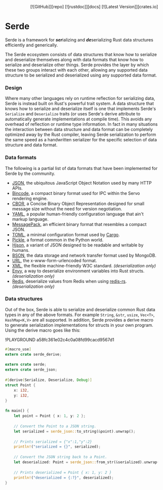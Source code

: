 <span style="float:right">
  [![GitHub]][repo]
  [![rustdoc]][docs]
  [![Latest Version]][crates.io]
</span>

[GitHub]: /img/github.svg
[repo]: https://github.com/serde-rs/serde
[rustdoc]: /img/rustdoc.svg
[docs]: https://docs.serde.rs/serde/
[Latest Version]: https://img.shields.io/crates/v/serde.svg?style=social
[crates.io]: https://crates.io/crates/serde

<div style="clear:both"></div>

# Serde

Serde is a framework for ***ser***ializing and ***de***serializing Rust data
structures efficiently and generically.

The Serde ecosystem consists of data structures that know how to serialize and
deserialize themselves along with data formats that know how to serialize and
deserialize other things. Serde provides the layer by which these two groups
interact with each other, allowing any supported data structure to be serialized
and deserialized using any supported data format.

### Design

Where many other languages rely on runtime reflection for serializing data,
Serde is instead built on Rust's powerful trait system. A data structure that
knows how to serialize and deserialize itself is one that implements Serde's
`Serialize` and `Deserialize` traits (or uses Serde's derive attribute to
automatically generate implementations at compile time). This avoids any
overhead of reflection or runtime type information. In fact in many situations
the interaction between data structure and data format can be completely
optimized away by the Rust compiler, leaving Serde serialization to perform
the same speed as a handwritten serializer for the specific selection of data
structure and data format.

### Data formats

The following is a partial list of data formats that have been implemented for
Serde by the community.

- [JSON], the ubiquitous JavaScript Object Notation used by many HTTP APIs.
- [Bincode], a compact binary format used for IPC within the Servo rendering
  engine.
- [CBOR], a Concise Binary Object Representation designed for small message size
  without the need for version negotiation.
- [YAML], a popular human-friendly configuration language that ain't markup
  language.
- [MessagePack], an efficient binary format that resembles a compact JSON.
- [TOML], a minimal configuration format used by [Cargo].
- [Pickle], a format common in the Python world.
- [Hjson], a variant of JSON designed to be readable and writable by humans.
- [BSON], the data storage and network transfer format used by MongoDB.
- [URL], the x-www-form-urlencoded format.
- [XML], the flexible machine-friendly W3C standard.
  *(deserialization only)*
- [Envy], a way to deserialize environment variables into Rust structs.
  *(deserialization only)*
- [Redis], deserialize values from Redis when using [redis-rs].
  *(deserialization only)*

[JSON]: https://github.com/serde-rs/json
[Bincode]: https://github.com/TyOverby/bincode
[CBOR]: https://github.com/pyfisch/cbor
[YAML]: https://github.com/dtolnay/serde-yaml
[MessagePack]: https://github.com/3Hren/msgpack-rust
[TOML]: https://github.com/alexcrichton/toml-rs
[Pickle]: https://github.com/birkenfeld/serde-pickle
[Hjson]: https://github.com/laktak/hjson-rust
[BSON]: https://github.com/zonyitoo/bson-rs
[URL]: https://github.com/nox/serde_urlencoded
[XML]: https://github.com/RReverser/serde-xml-rs
[Envy]: https://github.com/softprops/envy
[Redis]: https://github.com/OneSignal/serde-redis
[Cargo]: http://doc.crates.io/manifest.html
[redis-rs]: https://crates.io/crates/redis

### Data structures

Out of the box, Serde is able to serialize and deserialize common Rust data
types in any of the above formats. For example `String`, `&str`, `usize`,
`Vec<T>`, `HashMap<K,V>` are all supported. In addition, Serde provides a derive
macro to generate serialization implementations for structs in your own program.
Using the derive macro goes like this:

!PLAYGROUND a58fc361e02c4c0a08fd99cacd9567d1
```rust
#[macro_use]
extern crate serde_derive;

extern crate serde;
extern crate serde_json;

#[derive(Serialize, Deserialize, Debug)]
struct Point {
    x: i32,
    y: i32,
}

fn main() {
    let point = Point { x: 1, y: 2 };

    // Convert the Point to a JSON string.
    let serialized = serde_json::to_string(&point).unwrap();

    // Prints serialized = {"x":1,"y":2}
    println!("serialized = {}", serialized);

    // Convert the JSON string back to a Point.
    let deserialized: Point = serde_json::from_str(&serialized).unwrap();

    // Prints deserialized = Point { x: 1, y: 2 }
    println!("deserialized = {:?}", deserialized);
}
```
